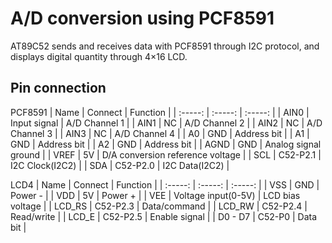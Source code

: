 # A/D conversion using PCF8591

AT89C52 sends and receives data with PCF8591 through I2C protocol, and displays digital quantity through 4×16 LCD.

## Pin connection
PCF8591
| Name | Connect | Function |
| :-----: | :-----: | :-----: |
| AIN0 | Input signal | A/D Channel 1 |
| AIN1 | NC | A/D Channel 2 |
| AIN2 | NC | A/D Channel 3 |
| AIN3 | NC | A/D Channel 4 |
| A0 | GND | Address bit |
| A1 | GND | Address bit |
| A2 | GND | Address bit |
| AGND | GND | Analog signal ground |
| VREF | 5V | D/A conversion reference voltage |
| SCL | C52-P2.1 | I2C Clock(I2C2) |
| SDA | C52-P2.0 | I2C Data(I2C2) |

LCD4
| Name | Connect | Function |
| :-----: | :-----: | :-----: |
| VSS | GND | Power - |
| VDD | 5V | Power + |
| VEE | Voltage input(0-5V) | LCD bias voltage |
| LCD_RS | C52-P2.3 | Data/command |
| LCD_RW | C52-P2.4 | Read/write |
| LCD_E | C52-P2.5 | Enable signal |
| D0 - D7 | C52-P0 | Data bit |
